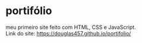 # portifólio
meu primeiro site feito com HTML, CSS e JavaScript.
<br>
Link do site: https://douglas457.github.io/portifolio/
